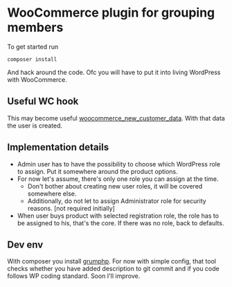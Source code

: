 # WooCommerce plugin for grouping members

To get started run

`composer install`

And hack around the code. Ofc you will have to put it into living WordPress with WooCommerce.

## Useful WC hook

This may become useful [woocommerce_new_customer_data](https://woocommerce.github.io/code-reference/files/woocommerce-includes-wc-user-functions.html#source-view.86). With that data the user is created.

## Implementation details

* Admin user has to have the possibility to choose which WordPress role to assign. Put it somewhere around the product options.
* For now let's assume, there's only one role you can assign at the time.
  * Don't bother about creating new user roles, it will be covered somewhere else.
  * Additionally, do not let to assign Administrator role for security reasons. [not required initially]
* When user buys product with selected registration role, the role has to be assigned to his, that's the core. If there was no role, back to defaults.

## Dev env

With composer you install [grumphp](https://github.com/phpro/grumphp/). For now with simple config, that tool checks whether you have added description to git commit and if you code follows WP coding standard. Soon I'll improve.
